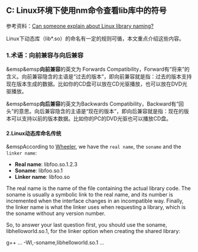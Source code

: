 ## C: Linux环境下使用nm命令查看lib库中的符号

参考资料：[Can someone explain about Linux library naming?](https://stackoverflow.com/questions/663209/can-someone-explain-about-linux-library-naming)

Linux下动态库（lib*.so）的命名有一定的规则可循，本文重点介绍这些内容。

### 1.术语：向前兼容与向后兼容

&emsp&emsp**向前兼容**的英文为 Forwards Compatibility，Forward有“将来”的含义。向前兼容隐含的主语是“过去的版本”，即向前兼容就是指：过去的版本支持现在版本生成的数据。比如你的CD盘可以放在CD光驱播放，也可以放在DVD光驱播放。

 &emsp&emsp**向后兼容**的英文为Backwards Compatibility，Backward有“回头”的意思。向后兼容隐含的主语是“现在的版本”，即向后兼容就是指：现在的版本可以支持以前的版本数据。比如你的PC的DVD光驱也可以播放CD盘。
 
#### 2.Linux动态库命名传统

&emspAccording to [Wheeler](http://tldp.org/HOWTO/Program-Library-HOWTO/shared-libraries.html), we have the `real name`, the `soname` and the `linker name`:

* **Real name**:   libfoo.so.1.2.3
* **Soname**:      libfoo.so.1
* **Linker name**: libfoo.so

The real name is the name of the file containing the actual library code. The soname is usually a symbolic link to the real name, and its number is incremented when the interface changes in an incompatible way. Finally, the linker name is what the linker uses when requesting a library, which is the soname without any version number.

So, to answer your last question first, you should use the soname, libhelloworld.so.1, for the linker option when creating the shared library:

g++ ... -Wl,-soname,libhelloworld.so.1 ...



